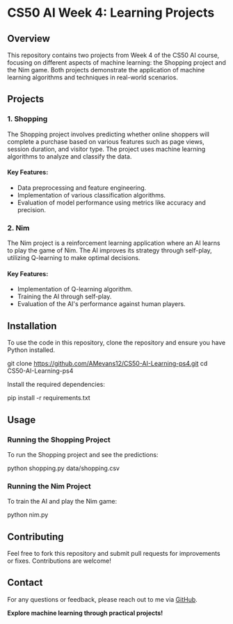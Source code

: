 # CS50 AI Week 4: Learning Projects

## Overview

This repository contains two projects from Week 4 of the CS50 AI course, focusing on different aspects of machine learning: the Shopping project and the Nim game. Both projects demonstrate the application of machine learning algorithms and techniques in real-world scenarios.

## Projects

### 1. Shopping

The Shopping project involves predicting whether online shoppers will complete a purchase based on various features such as page views, session duration, and visitor type. The project uses machine learning algorithms to analyze and classify the data.

#### Key Features:
- Data preprocessing and feature engineering.
- Implementation of various classification algorithms.
- Evaluation of model performance using metrics like accuracy and precision.

### 2. Nim

The Nim project is a reinforcement learning application where an AI learns to play the game of Nim. The AI improves its strategy through self-play, utilizing Q-learning to make optimal decisions.

#### Key Features:
- Implementation of Q-learning algorithm.
- Training the AI through self-play.
- Evaluation of the AI's performance against human players.


## Installation

To use the code in this repository, clone the repository and ensure you have Python installed.


git clone https://github.com/AMevans12/CS50-AI-Learning-ps4.git
cd CS50-AI-Learning-ps4

Install the required dependencies:


pip install -r requirements.txt


## Usage

### Running the Shopping Project

To run the Shopping project and see the predictions:

python shopping.py data/shopping.csv


### Running the Nim Project

To train the AI and play the Nim game:

python nim.py


## Contributing

Feel free to fork this repository and submit pull requests for improvements or fixes. Contributions are welcome!


## Contact

For any questions or feedback, please reach out to me via [GitHub](https://github.com/AMevans12).


**Explore machine learning through practical projects!**
